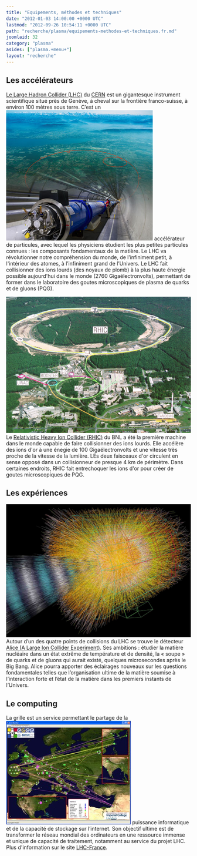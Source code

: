 ```yaml
---
title: "Equipements, méthodes et techniques"
date: "2012-01-03 14:00:00 +0000 UTC"
lastmod: "2012-09-26 10:54:11 +0000 UTC"
path: "recherche/plasma/equipements-methodes-et-techniques.fr.md"
joomlaid: 32
category: "plasma"
asides: ["plasma.+menu+"]
layout: "recherche"
---
```

Les accélérateurs
-----------------

[Le Large Hadron Collider (LHC)](http://public.web.cern.ch/public/fr/LHC/LHC-fr.html) du [CERN](http://www.cern.ch) est un gigantesque instrument scientifique situé près de Genève, à cheval sur la frontière franco-suisse, à environ 100 mètres sous terre. C’est un ![LHC](images/LHC.jpg) accélérateur de particules, avec lequel les physiciens étudient les plus petites particules connues : les composants fondamentaux de la matière. Le LHC va révolutionner notre compréhension du monde, de l’infiniment petit, à l'intérieur des atomes, à l’infiniment grand de l’Univers. Le LHC fait collisionner des ions lourds (des noyaux de plomb) à la plus haute énergie possible aujourd'hui dans le monde (2760 Gigaélectronvolts), permettant de former dans le laboratoire des goutes microscopiques de plasma de quarks et de gluons (PQG).

![RHIC](images/RHIC.jpg) Le [Relativistic Heavy Ion Collider (RHIC)](http://www.bnl.gov/rhic/) du BNL a été la première machine dans le monde capable de faire collisionner des ions lourds. Elle accélère des ions d'or à une énegie de 100 Gigaélectronvolts et une vitesse très proche de la vitesse de la lumière. LEs deux faisceaux d'or circulent en sense opposé dans un collisionneur de presque 4 km de périmètre. Dans certaines endroits, RHIC fait entrechoquer les ions d'or pour créer de goutes microscopiques de PQG.

Les expériences
---------------

![alice](images/alice.jpg) Autour d’un des quatre points de collisions du LHC se trouve le détecteur [Alice (A Large Ion Collider Experiment)](aliweb.cern.ch). Ses ambitions : étudier la matière nucléaire dans un état extrême de température et de densité, la « soupe » de quarks et de gluons qui aurait existé, quelques microsecondes après le Big Bang. Alice pourra apporter des éclairages nouveaux sur les questions fondamentales telles que l’organisation ultime de la matière soumise à l’interaction forte et l’état de la matière dans les premiers instants de l’Univers.

Le computing
------------

La grille est un service permettant le partage de la ![Cerngrid](images/Cerngrid.jpg) puissance informatique et de la capacité de stockage sur l’internet. Son objectif ultime est de transformer le réseau mondial des ordinateurs en une ressource immense et unique de capacité de traitement, notamment au service du projet LHC. Plus d'information sur le site [LHC-France](http://www.lhc-france.fr/defi-informatique/la-grille-releve-le-defi).
